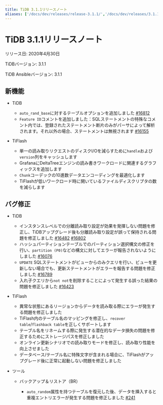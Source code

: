 ```yaml
---
title: TiDB 3.1.1リリースノート
aliases: ['/docs/dev/releases/release-3.1.1/','/docs/dev/releases/3.1.1/']
---
```


# TiDB 3.1.1リリースノート

リリース日: 2020年4月30日

TiDBバージョン: 3.1.1

TiDB Ansibleバージョン: 3.1.1

## 新機能

+ TiDB

    - `auto_rand_base`に対するテーブルオプションを追加しました [#16812](https://github.com/pingcap/tidb/pull/16812)
    - `Feature ID`コメントを追加しました：SQLステートメントの特殊なコメント内では、登録されたステートメント断片のみがパーサによって解析されます。それ以外の場合、ステートメントは無視されます [#16155](https://github.com/pingcap/tidb/pull/16155)

+ TiFlash

    - 単一の読み取りリクエストのディスクI/Oを減らすために`handle`および`version`列をキャッシュします
    - GrafanaにDeltaTreeエンジンの読み書きワークロードに関連するグラフィックスを追加します
    - `Chunk`コーデックの10進数データエンコーディングを最適化します
    - TiFlashが低いワークロード時に開いているファイルディスクリプタの数を減らします

## バグ修正

+ TiDB

    - インスタンスレベルでの分離読み取り設定が効果を発揮しない問題を修正し、TiDBアップグレード後も分離読み取り設定が誤って保持される問題を修正しました [#16482](https://github.com/pingcap/tidb/pull/16482) [#16802](https://github.com/pingcap/tidb/pull/16802)
    - ハッシュパーティションテーブルでのパーティション選択構文の修正を行い、`partition (P0)`などの構文に対してエラーが報告されないようにしました [#16076](https://github.com/pingcap/tidb/pull/16076)
    - `UPDATE` SQLステートメントがビューからのみクエリを行い、ビューを更新しない場合でも、更新ステートメントがエラーを報告する問題を修正しました [#16789](https://github.com/pingcap/tidb/pull/16789)
    - 入れ子クエリから`not not`を削除することによって発生する誤った結果の問題を修正しました [#16423](https://github.com/pingcap/tidb/pull/16423)

+ TiFlash

    - 異常な状態にあるリージョンからデータを読み取る際にエラーが発生する問題を修正しました
    - TiFlash内のテーブル名のマッピングを修正し、`recover table`/`flashback table`を正しくサポートします
    - テーブル名をリネームする際に発生する潜在的なデータ損失の問題を修正するためにストレージパスを修正しました
    - オンライン更新シナリオでの読み取りモードを修正し、読み取り性能を向上させました
    - データベース/テーブル名に特殊文字が含まれる場合に、TiFlashがアップグレード後に正常に起動しない問題を修正しました

+ ツール

    - バックアップ＆リストア（BR）

        * `auto_random`属性を持つテーブルを復元した後、データを挿入すると重複エントリエラーが発生する問題を修正しました [#241](https://github.com/pingcap/br/issues/241)